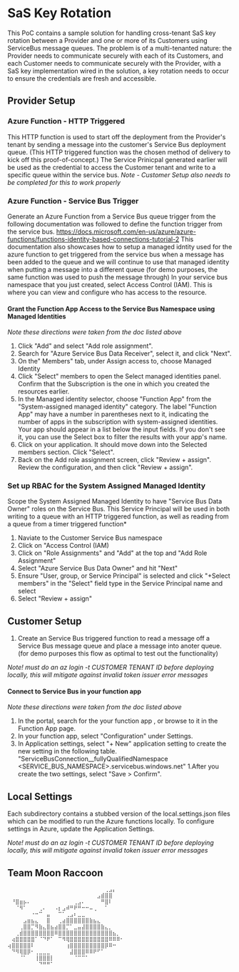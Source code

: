 # SaS Key Rotation
This PoC contains a sample solution for handling cross-tenant SaS key rotation between a Provider and one or more of its Customers using ServiceBus message queues. The problem is of a multi-tenanted nature: the Provider needs to communicate securely with each of its Customers, and each Customer needs to communicate securely with the Provider, with a SaS key implementation wired in the solution, a key rotation needs to occur to ensure the credentials are fresh and accessible.


## Provider Setup

### Azure Function - HTTP Triggered
This HTTP function is used to start off the deployment from the Provider's tenant by sending a message into the customer's Service Bus deployment queue. (This HTTP triggered function was the chosen method of delivery to kick off this proof-of-concept.) The Service Prinicpal generated earlier will be used as the credential to access the Customer tenant and write to a specific queue within the service bus. 
*Note - Customer Setup also needs to be completed for this to work properly*

### Azure Function - Service Bus Trigger
Generate an Azure Function from a Service Bus queue trigger from the following documentation was followed to define the function trigger from the service bus. https://docs.microsoft.com/en-us/azure/azure-functions/functions-identity-based-connections-tutorial-2 This documentation also showcases how to setup a managed idntity used for the azure function to get triggered from the service bus when a message has been added to the queue and we will continue to use that managed identity when putting a message into a different queue (for demo purposes, the same function was used to push the message through)
In your service bus namespace that you just created, select Access Control (IAM). This is where you can view and configure who has access to the resource.

#### Grant the Function App Access to the Service Bus Namespace using Managed Identities
*Note these directions were taken from the doc listed above*
1. Click "Add" and select "Add role assignment".
1. Search for "Azure Service Bus Data Receiver", select it, and click "Next".
1. On the" Members" tab, under Assign access to, choose Managed Identity
1. Click "Select" members to open the Select managed identities panel.
Confirm that the Subscription is the one in which you created the resources earlier.
1. In the Managed identity selector, choose "Function App" from the "System-assigned managed identity" category. The label "Function App" may have a number in parentheses next to it, indicating the number of apps in the subscription with system-assigned identities.
Your app should appear in a list below the input fields. If you don't see it, you can use the Select box to filter the results with your app's name.
1. Click on your application. It should move down into the Selected members section. Click "Select".
1. Back on the Add role assignment screen, click "Review + assign". Review the configuration, and then click "Review + assign".

### Set up RBAC for the System Assigned Managed Identity 
Scope the System Assigned Managed Identity to have "Service Bus Data Owner" roles on the Service Bus. This Service Principal will be used in both writing to a queue with an HTTP triggered function, as well as reading from a queue from a timer triggered function* 
1. Naviate to the Customer Service Bus namespace
1. Click on "Access Control (IAM)
1. Click on "Role Assignments" and "Add" at the top and "Add Role Assignment" 
1. Select "Azure Service Bus Data Owner" and hit "Next"
1. Ensure "User, group, or Service Principal" is selected and click "+Select members" in the "Select" field type in the Service Principal name and select
1. Select "Review + assign"

## Customer Setup
1. Create an Service Bus triggered function to read a message off a Service Bus message queue and place a message into anoter queue. (for demo purposes this flow as optimal to test out the functionality)

*Note! must do an az login -t CUSTOMER TENANT ID before deploying locally, this will mitigate against invalid token issuer error messages*


#### Connect to Service Bus in your function app
*Note these directions were taken from the doc listed above*
1. In the portal, search for the your function app , or browse to it in the Function App page.
1. In your function app, select "Configuration" under Settings.
1. In Application settings, select "+ New" application setting to create the new setting in the following table. "ServiceBusConnection__fullyQualifiedNamespace	<SERVICE_BUS_NAMESPACE>.servicebus.windows.net" 
1.After you create the two settings, select "Save > Confirm".

## Local Settings
Each subdirectory contains a stubbed version of the local.settings.json files which can be modified to run the Azure functions locally. To configure settings in Azure, update the Application Settings.
  
*Note! must do an az login -t CUSTOMER TENANT ID before deploying locally, this will mitigate against invalid token issuer error messages*

## Team Moon Raccoon

```
⠀⠀⠀⠀⠀⠀⠀⠀⠀⠀⠀⠀⠀⠀⠀⠀⠀⠀⠀⠀⠀⠀⠀⠀⠀⢀⣠⡄⠀⠀
⠀⠀⠀⠀⠀⠀⠀⠀⠀⠀⠀⠀⠀⠀⠀⠀⠀⠀⠀⠀⠀⠀⠀⣠⣾⣿⣿⠀⠀⠀
⠀⠘⣿⣶⡦⠄⠀⠀⠀⠀⠀⠀⠀⠀⠀⠀⠀⢀⣠⠄⠀⠀⠀⠀⠛⣿⠇⠀⠀⠀
⠀⠀⠈⠻⠁⠀⠀⠀⢀⠄⠀⠀⠠⡆⣠⠾⠛⠟⠛⠒⠒⠤⢀⠀⠀⠁⠀⠀⠀⠀
⠀⠀⠀⠀⠀⠀⠐⠒⠉⠀⣤⠀⠀⠉⠁⢀⣠⠆⣀⣀⠀⠀⠀⠀⠀⠀⠀⠀⠀⠀
⠀⠀⠀⠀⣠⣶⣦⣄⠀⠀⣿⠀⠀⢀⣴⣿⣿⣿⣿⣿⣿⣷⣦⣄⠀⠀⠀⠀⠀⠀
⠀⠀⠀⢀⣿⣿⡉⠻⣷⣄⣿⣦⣴⣿⣿⡉⠁⣀⣤⣼⣿⣿⣿⣿⣷⣄⡀⠀⠀⠀
⠀⠀⢀⣾⣿⣿⣿⣿⣿⣿⣿⣿⠿⣿⣿⣿⣿⣿⣿⣿⣿⣿⣿⣿⣿⣿⣿⣦⡀⠀
⠀⢴⣿⣿⣿⣿⣿⠁⠈⠙⠟⠁⠀⠉⠻⢿⣿⣿⣿⣿⣿⣿⣿⣿⣿⣿⠿⠿⠿⠂
⢴⣿⣿⣿⣿⣿⠇⠀⠀⠀⠀⠀⠀⠀⠀⢰⣿⣿⣿⣿⣿⣿⣿⣿⣿⡿⠿⠒⠀⠀
⠀⠙⠻⢿⣿⡿⠂⢀⣀⣀⣀⠀⠀⠀⠀⠀⣼⣿⣿⣿⠿⠿⠟⠋⠁⠀⠀⠀⠀⠀
⠀⠀⠀⠈⠁⠀⠀⢸⣿⣿⣿⡇⠀⠀⠀⠀⠀⠈⠉⠉⠁⠀⠀⠀⠀⠀⠀⠀⠀⠀
⠀⠀⠀⠀⠀⠀⠀⠀⠙⠛⠛⠁⠀⠀⠀⠀⠀⠀⠀⠀⠀⠀⠀⠀⠀⠀⠀⠀⠀⠀
```
